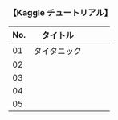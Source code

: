 ### 【Kaggle チュートリアル】
|  No. | タイトル |   |   |   |
|------|-----|---|---|---|
| 01   | タイタニック    |   |   |   |
| 02   |     |   |   |   |
| 03   |     |   |   |   |
| 04   |     |   |   |   |
| 05   |     |   |   |   |